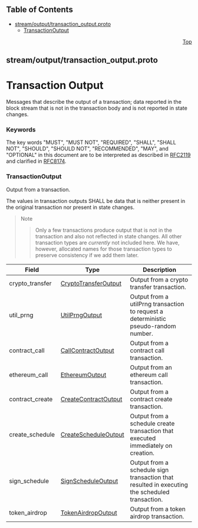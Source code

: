 ## Table of Contents

- [stream/output/transaction_output.proto](#stream_output_transaction_output-proto)
    - [TransactionOutput](#com-hedera-hapi-block-stream-output-TransactionOutput)
  



<a name="stream_output_transaction_output-proto"></a>
<p align="right"><a href="#top">Top</a></p>

## stream/output/transaction_output.proto
# Transaction Output
Messages that describe the output of a transaction; data reported
in the block stream that is not in the transaction body and is
not reported in state changes.

### Keywords
The key words "MUST", "MUST NOT", "REQUIRED", "SHALL", "SHALL NOT",
"SHOULD", "SHOULD NOT", "RECOMMENDED", "MAY", and "OPTIONAL" in this
document are to be interpreted as described in
[RFC2119](https://www.ietf.org/rfc/rfc2119) and clarified in
[RFC8174](https://www.ietf.org/rfc/rfc8174).


<a name="com-hedera-hapi-block-stream-output-TransactionOutput"></a>

### TransactionOutput
Output from a transaction.

The values in transaction outputs SHALL be data that is neither present
in the original transaction nor present in state changes.

> Note
>> Only a few transactions produce output that is not in the transaction
>> and also not reflected in state changes. All other transaction types
>> are _currently_ not included here. We have, however, allocated names
>> for those transaction types to preserve consistency if we
>> add them later.

<!--
Reserved definitions:
import "stream/output/consensus_service.proto";
   SubmitMessageOutput submit_message;

import "stream/smart_contract_service.proto";
   UpdateContractOutput contract_update;
   DeleteContractOutput contract_delete;
   SystemDeleteContractOutput
   SystemUnDeleteContractOutput
   CreateTopicOutput create_topic;
   UpdateTopicOutput update_topic;

import "stream/file_service.proto";
   CreateFileOutput file_create;
   AppendFileOutput file_append;
   UpdateFileOutput file_update;
   DeleteFileOutput file_delete;
   SystemDeleteOutput system_delete;
   SystemUndeleteOutput system_undelete;

import "stream/crypto_service.proto";
   UpdateNodeStakeOutput update_node_stake;
   ApproveAllowanceOutput approve_allowance;
   DeleteAllowanceOutput delete_allowance;
   CreateAccountOutput create_account;
   UpdateAccountOutput update_account;
   DeleteAccountOutput delete_account;

import "stream/token_service.proto";
   CreateTokenOutput create_token;
   DeleteTokenOutput delete_token;
   FreezeTokenAccountOutput freeze_token_account;
   UnfreezeTokenAccountOutput unfreeze_token_account;
   GrantTokenKycOutput grant_token_account_kyc;
   RevokeTokenKycOutput revoke_token_account_kyc;
   UpdateTokenOutput update_token;
   UpdateTokenNftsOutput update_token_nfts;
   MintTokenOutput mint_token;
   BurnTokenOutput burn_token;
   WipeTokenAccountOutput wipe_token_account;
   AssociateTokenOutput associate_token;
   DissociateTokenOutput dissociate_token;
   UpdateTokenFeeScheduleOutput update_token_fee_schedule;
   PauseTokenOutput pause_token;
   UnpauseTokenOutput unpause_token;

import "stream/consensus_service.proto";
   DeleteTopicOutput delete_topic;

import "stream/schedule_service.proto";
   DeleteScheduleOutput delete_schedule;

import "stream/network_service.proto";
   FreezeOutput freeze_network;
-->


| Field | Type | Description |
| ----- | ---- | ----------- |
| crypto_transfer | [CryptoTransferOutput](#com-hedera-hapi-block-stream-output-CryptoTransferOutput) | Output from a crypto transfer transaction. |
| util_prng | [UtilPrngOutput](#com-hedera-hapi-block-stream-output-UtilPrngOutput) | Output from a utilPrng transaction to request a deterministic pseudo-random number. |
| contract_call | [CallContractOutput](#com-hedera-hapi-block-stream-output-CallContractOutput) | Output from a contract call transaction. |
| ethereum_call | [EthereumOutput](#com-hedera-hapi-block-stream-output-EthereumOutput) | Output from an ethereum call transaction. |
| contract_create | [CreateContractOutput](#com-hedera-hapi-block-stream-output-CreateContractOutput) | Output from a contract create transaction. |
| create_schedule | [CreateScheduleOutput](#com-hedera-hapi-block-stream-output-CreateScheduleOutput) | Output from a schedule create transaction that executed immediately on creation. |
| sign_schedule | [SignScheduleOutput](#com-hedera-hapi-block-stream-output-SignScheduleOutput) | Output from a schedule sign transaction that resulted in executing the scheduled transaction. |
| token_airdrop | [TokenAirdropOutput](#com-hedera-hapi-block-stream-output-TokenAirdropOutput) | Output from a token airdrop transaction. |





 <!-- end messages -->

 <!-- end enums -->

 <!-- end HasExtensions -->

 <!-- end services -->



